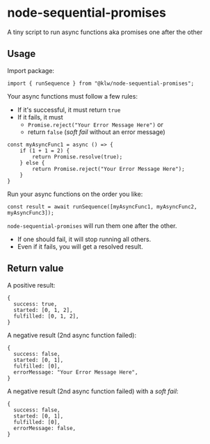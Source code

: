 # node-sequential-promises

A tiny script to run async functions aka promises one after the other

## Usage

Import package:

```
import { runSequence } from "@klw/node-sequential-promises";
```

Your async functions must follow a few rules:

- If it's successful, it must return `true`
- If it fails, it must
  - `Promise.reject("Your Error Message Here")` or
  - return `false` (_soft fail_ without an error message)

```
const myAsyncFunc1 = async () => {
    if (1 + 1 = 2) {
        return Promise.resolve(true);
    } else {
        return Promise.reject("Your Error Message Here");
    }
}
```

Run your async functions on the order you like:

```
const result = await runSequence([myAsyncFunc1, myAsyncFunc2, myAsyncFunc3]);
```

`node-sequential-promises` will run them one after the other.

- If one should fail, it will stop running all others.
- Even if it fails, you will get a resolved result.

## Return value

A positive result:

```
{
  success: true,
  started: [0, 1, 2],
  fulfilled: [0, 1, 2],
}
```

A negative result (2nd async function failed):

```
{
  success: false,
  started: [0, 1],
  fulfilled: [0],
  errorMessage: "Your Error Message Here",
}
```

A negative result (2nd async function failed) with a _soft fail_:

```
{
  success: false,
  started: [0, 1],
  fulfilled: [0],
  errorMessage: false,
}
```
